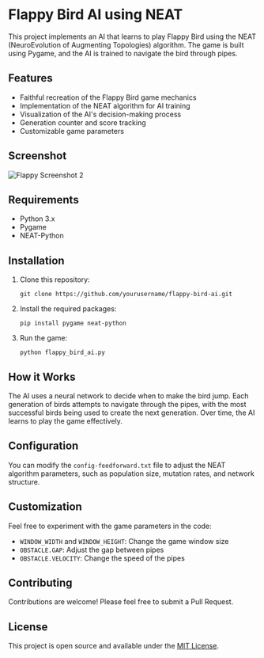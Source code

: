 # Flappy Bird AI using NEAT

This project implements an AI that learns to play Flappy Bird using the NEAT (NeuroEvolution of Augmenting Topologies) algorithm. The game is built using Pygame, and the AI is trained to navigate the bird through pipes.

## Features

- Faithful recreation of the Flappy Bird game mechanics
- Implementation of the NEAT algorithm for AI training
- Visualization of the AI's decision-making process
- Generation counter and score tracking
- Customizable game parameters

## Screenshot
<img src="https://imgur.com/AcK2EYx.png" alt="Flappy Screenshot 2">

## Requirements

- Python 3.x
- Pygame
- NEAT-Python

## Installation

1. Clone this repository:
   ```
   git clone https://github.com/yourusername/flappy-bird-ai.git
   ```

2. Install the required packages:
   ```
   pip install pygame neat-python
   ```

3. Run the game:
   ```
   python flappy_bird_ai.py
   ```

## How it Works

The AI uses a neural network to decide when to make the bird jump. Each generation of birds attempts to navigate through the pipes, with the most successful birds being used to create the next generation. Over time, the AI learns to play the game effectively.

## Configuration

You can modify the `config-feedforward.txt` file to adjust the NEAT algorithm parameters, such as population size, mutation rates, and network structure.

## Customization

Feel free to experiment with the game parameters in the code:

- `WINDOW_WIDTH` and `WINDOW_HEIGHT`: Change the game window size
- `OBSTACLE.GAP`: Adjust the gap between pipes
- `OBSTACLE.VELOCITY`: Change the speed of the pipes

## Contributing

Contributions are welcome! Please feel free to submit a Pull Request.

## License

This project is open source and available under the [MIT License](LICENSE).
